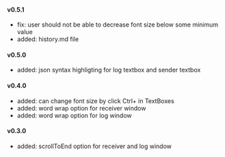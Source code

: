 ﻿

#### v0.5.1
- fix: user should not be able to decrease font size below some minimum value
- added: history.md file

#### v0.5.0
- added: json syntax highligting for log textbox and sender textbox

#### v0.4.0
- added: can change font size by click Ctrl+<MouseWheel> in TextBoxes
- added: word wrap option for receiver window
- added: word wrap option for log window

#### v0.3.0
- added: scrollToEnd option for receiver and log window